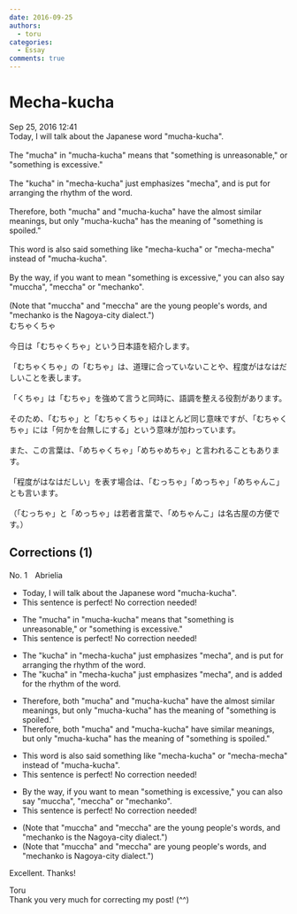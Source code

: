 ```yaml
---
date: 2016-09-25
authors:
  - toru
categories:
  - Essay
comments: true
---
```


# Mecha-kucha
<div class="date">Sep 25, 2016 12:41</div>
<div id="post"><div id="body_show_ori">
Today, I will talk about the Japanese word "mucha-kucha".<br/><br/>The "mucha" in "mucha-kucha" means that "something is unreasonable," or "something is excessive."<br/><br/>The "kucha" in "mecha-kucha" just emphasizes "mecha", and is put for arranging the rhythm of the word.<br/><br/>Therefore, both "mucha" and "mucha-kucha" have the almost similar meanings, but only "mucha-kucha" has the meaning of "something is spoiled."<br/><br/>This word is also said something like "mecha-kucha" or "mecha-mecha" instead of "mucha-kucha".<br/><br/>By the way, if you want to mean "something is excessive," you can also say "muccha", "meccha" or "mechanko".<br/><br/>(Note that "muccha" and "meccha" are the young people's words, and "mechanko is the Nagoya-city dialect.")
</div></div>

<!-- more -->

<div id="post_ja"><div id="body_show_mo">
むちゃくちゃ<br/><br/>今日は「むちゃくちゃ」という日本語を紹介します。<br/><br/>「むちゃくちゃ」の「むちゃ」は、道理に合っていないことや、程度がはなはだしいことを表します。<br/><br/>「くちゃ」は「むちゃ」を強めて言うと同時に、語調を整える役割があります。<br/><br/>そのため、「むちゃ」と「むちゃくちゃ」はほとんど同じ意味ですが、「むちゃくちゃ」には「何かを台無しにする」という意味が加わっています。<br/><br/>また、この言葉は、「めちゃくちゃ」「めちゃめちゃ」と言われることもあります。<br/><br/>「程度がはなはだしい」を表す場合は、「むっちゃ」「めっちゃ」「めちゃんこ」とも言います。<br/><br/>（「むっちゃ」と「めっちゃ」は若者言葉で、「めちゃんこ」は名古屋の方便です。）
</div></div>

## Corrections (1)
<div id="block"><div class="first_name"> No. 1　<span class="just_name">Abrielia</span></div><div id="block2">
<ul class="correction_field">
<li class="incorrect">Today, I will talk about the Japanese word "mucha-kucha".</li>
<li class="corrected perfect">This sentence is perfect! No correction needed!</li>
</ul>
<ul class="correction_field">
<li class="incorrect">The "mucha" in "mucha-kucha" means that "something is unreasonable," or "something is excessive."</li>
<li class="corrected perfect">This sentence is perfect! No correction needed!</li>
</ul>
<ul class="correction_field">
<li class="incorrect">The "kucha" in "mecha-kucha" just emphasizes "mecha", and is put for arranging the rhythm of the word.</li>
<li class="corrected correct">
The "kucha" in "mecha-kucha" just emphasizes "mecha", and is added for the rhythm of the word.
</li>
</ul>
<ul class="correction_field">
<li class="incorrect">Therefore, both "mucha" and "mucha-kucha" have the almost similar meanings, but only "mucha-kucha" has the meaning of "something is spoiled."</li>
<li class="corrected correct">
Therefore, both "mucha" and "mucha-kucha" have similar meanings, but only "mucha-kucha" has the meaning of "something is spoiled."
</li>
</ul>
<ul class="correction_field">
<li class="incorrect">This word is also said something like "mecha-kucha" or "mecha-mecha" instead of "mucha-kucha".</li>
<li class="corrected perfect">This sentence is perfect! No correction needed!</li>
</ul>
<ul class="correction_field">
<li class="incorrect">By the way, if you want to mean "something is excessive," you can also say "muccha", "meccha" or "mechanko".</li>
<li class="corrected perfect">This sentence is perfect! No correction needed!</li>
</ul>
<ul class="correction_field">
<li class="incorrect">(Note that "muccha" and "meccha" are the young people's words, and "mechanko is the Nagoya-city dialect.")</li>
<li class="corrected correct">
(Note that "muccha" and "meccha" are young people's words, and "mechanko is Nagoya-city dialect.")
</li>
</ul>
<p class="comment_small">
 Excellent.  Thanks!
</p>

</div><div class="name"><span class="just_name">Toru</span><br>
Thank you very much for correcting my post! (^^)
</div>
</div>
